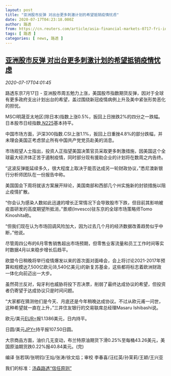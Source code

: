 ```yaml
---
layout: post
title: "亚洲股市反弹 对出台更多刺激计划的希望抵销疫情忧虑"
date: 2020-07-17T04:23:18.000Z
author: 路透
from: https://cn.reuters.com/article/asia-financial-markets-0717-fri-idCNKCS24I0DU
tags: [ 路透 ]
categories: [ news, 路透 ]
---
```

<!--1594959798000-->
[亚洲股市反弹 对出台更多刺激计划的希望抵销疫情忧虑](https://cn.reuters.com/article/asia-financial-markets-0717-fri-idCNKCS24I0DU)
------

<div>
<div><i>2020-07-17T04:01:45</i></div><div class="StandardArticleBody_body"><p>路透东京7月17日 - 亚洲股市周五勉力上涨，美国股市指数期货反弹，因对于全球有更多政府支出计划出台的希望，盖过围绕新冠疫情病例上升及美中紧张形势恶化的担忧。 </p><p>MSCI明晟亚太地区(除日本)指数上涨0.5%，扳回上日挫跌2%的四分之一跌幅。日本股市日经指数<a href="/investing/markets/index?symbol=.N225">.N225</a>基本持平。 </p><p>中国市场方面，沪深300指数.CSI上涨1.1%，扳回上日重挫4.8%的部分跌幅，并未理会美国正考虑禁止所有中国共产党党员赴美的消息。 </p><p>市场观望人士指出，投资人正指望美国决策官员采取更多刺激措施，因美国这个全球最大经济体正苦于遏制疫情，同时部分现有援助企业的计划将在数周之内告终。 </p><p>“这波反弹能延续多久，很大程度上取决于能否达成另一轮财政协议，”悉尼澳新银行分析师团队在一份报告中称。 </p><p>美国国会下周将就该方案展开辩论，美国南部和西部几个州实施新的封锁措施以阻止疫情扩散。 </p><p>“你会认为感染人数如此迅速的增长正常情况下会导致股市下跌，但目前其影响被疫苗研发的高度期望所抵消，”景顺(Invesco)驻东京的全球市场策略师Tomo Kinoshita称。 </p><p>“但我们现在认为市场回调风险加大，因为过去几个月的经济数据改善趋势似乎中断，”他说。 </p><p>尽管周四公布的6月零售销售超出市场预期，但零售业客流量和员工工作时间等实时数据4月以来稳步增长后趋平。 </p><p>欧盟今日稍晚将举行疫情爆发以来的首次面对面峰会，会上将讨论2021-2017年预算和规模达7,500亿欧元(8,540亿美元)的新复苏基金，这些都将标志着欧洲财政一体化向前迈出一大步。 </p><p>虽然荷兰反对，匈牙利也威胁将投下否决票，削弱了最终达成协议的希望，但投资者仍寄望于达成协议只是时间问题。 </p><p>“大家都在猜测他们是今天、月底还是今年稍晚达成协议。不过从欧元甫一问世，这种希望就一直在上升，”三井住友银行的交易联席总经理Masaru Ishibashi说。 </p><p>欧元/美元<a href="/investing/currencies/quote?srcCurr=EUR&destCurr=USD">EUR=</a>报1.1386美元，日内持平。 </p><p>日圆/美元<a href="/investing/currencies/quote?srcCurr=JPY&destCurr=USD">JPY=</a>持平报107.50日圆。 </p><p>大宗商品方面，油价几无变动，布兰特原油期货下滑0.25%至每桶43.26美元，美国原油期货跌0.22%报40.84美元。(完) </p><div class="Attribution_container"><div class="Attribution_attribution"><p class="Attribution_content">编译 张若琪/张明钧/王灿/张涛/徐文焰；审校 李春喜/汪红英/孙茉莉/王颖/王兴亚 </p></div></div><div class="StandardArticleBody_trustBadgeContainer"><span class="StandardArticleBody_trustBadgeTitle">我们的标准：</span><span class="trustBadgeUrl"><a href="https://www.thomsonreuters.cn/content/dam/openweb/documents/pdf/china/brochures/about-us-1.pdf">汤森路透“信任原则”</a></span></div></div>
</div>

